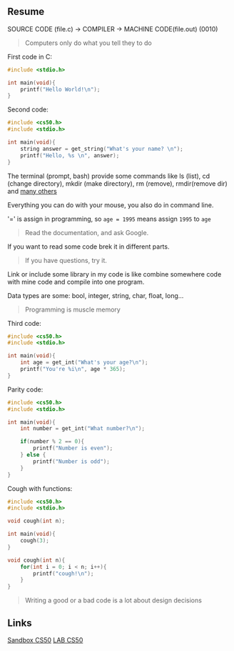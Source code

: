 ## Resume

SOURCE CODE (file.c) -> COMPILER -> MACHINE CODE(file.out) (0010)

> Computers only do what you tell they to do

First code in C:

```c
#include <stdio.h>

int main(void){
    printf("Hello World!\n");
}
```

Second code:

```c
#include <cs50.h>
#include <stdio.h>

int main(void){
    string answer = get_string("What's your name? \n");
    printf("Hello, %s \n", answer);
}
```

The terminal (prompt, bash) provide some commands like ls (list), cd (change directory), mkdir (make directory), rm (remove), rmdir(remove dir) and [many others](https://ss64.com/bash/)

Everything you can do with your mouse, you also do in command line.

'=' is assign in programming, so `age = 1995` means assign `1995` to `age`

> Read the documentation, and ask Google.

If you want to read some code brek it in different parts.

> If you have questions, try it.

Link or include some library in my code is like combine somewhere code with mine code and compile into one program.

Data types are some: bool, integer, string, char, float, long...

> Programming is muscle memory

Third code:

```c
#include <cs50.h>
#include <stdio.h>

int main(void){
    int age = get_int("What's your age?\n");
    printf("You're %i\n", age * 365);
}
```

Parity code:

```c
#include <cs50.h>
#include <stdio.h>

int main(void){
    int number = get_int("What number?\n");

    if(number % 2 == 0){
        printf("Number is even");
    } else {
        printf("Number is odd");
    }
}
```

Cough with functions:

```c
#include <cs50.h>
#include <stdio.h>

void cough(int n);

int main(void){
    cough(3);
}

void cough(int n){
    for(int i = 0; i < n; i++){
        printf("cough!\n");
    }
}
```

> Writing a good or a bad code is a lot about design decisions

## Links

[Sandbox CS50](https://sandbox.cs50.io)
[LAB CS50](https://lab.cs50.io/)
